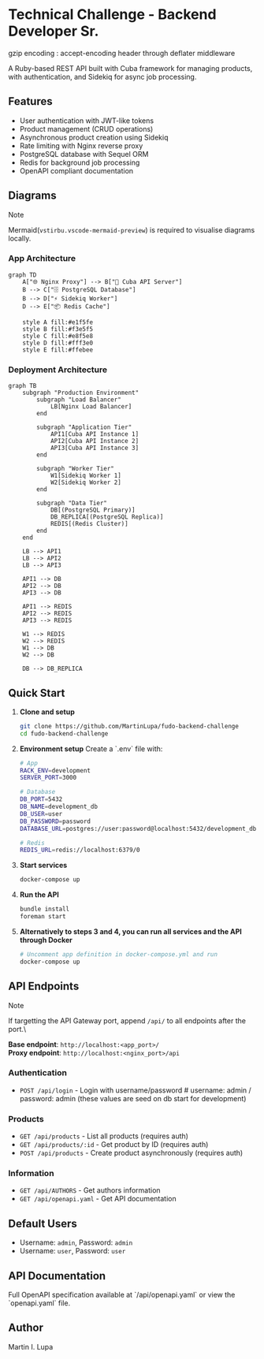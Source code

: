 # Technical Challenge - Backend Developer Sr.

gzip encoding : accept-encoding header through deflater middleware

A Ruby-based REST API built with Cuba framework for managing products, with authentication, and Sidekiq for async job processing.

## Features

- User authentication with JWT-like tokens
- Product management (CRUD operations)
- Asynchronous product creation using Sidekiq
- Rate limiting with Nginx reverse proxy
- PostgreSQL database with Sequel ORM
- Redis for background job processing
- OpenAPI compliant documentation

## Diagrams
> [!NOTE]  
> Mermaid(`vstirbu.vscode-mermaid-preview`) is required to visualise diagrams locally.

### App Architecture

```mermaid
graph TD
    A["🌐 Nginx Proxy"] --> B["🚀 Cuba API Server"]
    B --> C["🗄️ PostgreSQL Database"]
    B --> D["⚡ Sidekiq Worker"]
    D --> E["📦 Redis Cache"]
    
    style A fill:#e1f5fe
    style B fill:#f3e5f5
    style C fill:#e8f5e8
    style D fill:#fff3e0
    style E fill:#ffebee
```

### Deployment Architecture
```mermaid
graph TB
    subgraph "Production Environment"
        subgraph "Load Balancer"
            LB[Nginx Load Balancer]
        end
        
        subgraph "Application Tier"
            API1[Cuba API Instance 1]
            API2[Cuba API Instance 2]
            API3[Cuba API Instance 3]
        end
        
        subgraph "Worker Tier"
            W1[Sidekiq Worker 1]
            W2[Sidekiq Worker 2]
        end
        
        subgraph "Data Tier"
            DB[(PostgreSQL Primary)]
            DB_REPLICA[(PostgreSQL Replica)]
            REDIS[(Redis Cluster)]
        end
    end
    
    LB --> API1
    LB --> API2
    LB --> API3
    
    API1 --> DB
    API2 --> DB
    API3 --> DB
    
    API1 --> REDIS
    API2 --> REDIS
    API3 --> REDIS
    
    W1 --> REDIS
    W2 --> REDIS
    W1 --> DB
    W2 --> DB
    
    DB --> DB_REPLICA
```


## Quick Start

1. **Clone and setup**
   ```bash
   git clone https://github.com/MartinLupa/fudo-backend-challenge
   cd fudo-backend-challenge
   ```

2. **Environment setup**
   Create a \`.env\` file with:
   ```bash
   # App
   RACK_ENV=development
   SERVER_PORT=3000
   
   # Database
   DB_PORT=5432
   DB_NAME=development_db
   DB_USER=user
   DB_PASSWORD=password
   DATABASE_URL=postgres://user:password@localhost:5432/development_db
   
   # Redis
   REDIS_URL=redis://localhost:6379/0
   ```

3. **Start services**
   ```bash
   docker-compose up
   ```
4. **Run the API**
   ```bash
   bundle install
   foreman start
   ```

5. **Alternatively to steps 3 and 4, you can run all services and the API through Docker**
   ```bash
   # Uncomment app definition in docker-compose.yml and run
   docker-compose up
   ```

## API Endpoints

> [!NOTE]  
> If targetting the API Gateway port, append `/api/` to all endpoints after the port.\
>
> **Base endpoint**: `http://localhost:<app_port>/`\
> **Proxy endpoint**: `http://localhost:<nginx_port>/api`

### Authentication
- `POST /api/login` - Login with username/password # username: admin / password: admin (these values are seed on db start for development)

### Products
- `GET /api/products` - List all products (requires auth)
- `GET /api/products/:id` - Get product by ID (requires auth)
- `POST /api/products` - Create product asynchronously (requires auth)

### Information
- `GET /api/AUTHORS` - Get authors information
- `GET /api/openapi.yaml` - Get API documentation

## Default Users

- Username: `admin`, Password: `admin`
- Username: `user`, Password: `user`


## API Documentation

Full OpenAPI specification available at \`/api/openapi.yaml\` or view the \`openapi.yaml\` file.

## Author

Martin I. Lupa
